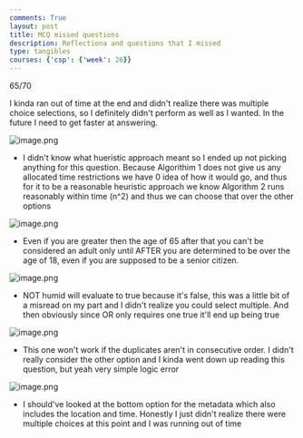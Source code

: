 ```yaml
---
comments: True
layout: post
title: MCQ missed questions
description: Reflectiona and questions that I missed
type: tangibles
courses: {'csp': {'week': 26}}
---
```


65/70

I kinda ran out of time at the end and didn't realize there was multiple choice selections, so I definitely didn't perform as well as I wanted. In the future I need to get faster at answering.

![image.png](https://i.ibb.co/YhXk3M8/image.png)
- I didn't know what hueristic approach meant so I ended up not picking anything for this question. Because Algorithim 1 does not give us any allocated time restrictions we have 0 idea of how it would go, and thus for it to be a reasonable heuristic approach we know Algorithm 2 runs reasonably within time (n^2) and thus we can choose that over the other options

![image.png](https://i.ibb.co/Hdf8LQ0/image.png)
- Even if you are greater then the age of 65 after that you can't be considered an adult only until AFTER you are determined to be over the age of 18, even if you are supposed to be a senior citizen.

![image.png](https://i.ibb.co/xmLr1zT/image.png)
- NOT humid will evaluate to true because it's false, this was a little bit of a misread on my part and I didn't realize you could select multiple. And then obviously since OR only requires one true it'll end up being true

![image.png](https://i.ibb.co/w6j7PZg/image.png)
- This one won't work if the duplicates aren't in consecutive order. I didn't really consider the other option and I kinda went down up reading this question, but yeah very simple logic error

![image.png](https://i.ibb.co/C870MWG/image.png)
- I should've looked at the bottom option for the metadata which also includes the location and time. Honestly I just didn't realize there were multiple choices at this point and I was running out of time



